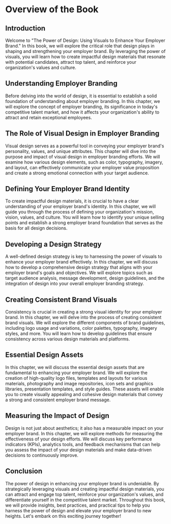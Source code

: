 Overview of the Book
=============================

Introduction
------------

Welcome to "The Power of Design: Using Visuals to Enhance Your Employer Brand." In this book, we will explore the critical role that design plays in shaping and strengthening your employer brand. By leveraging the power of visuals, you will learn how to create impactful design materials that resonate with potential candidates, attract top talent, and reinforce your organization's values and culture.

Understanding Employer Branding
------------------------------------------

Before delving into the world of design, it is essential to establish a solid foundation of understanding about employer branding. In this chapter, we will explore the concept of employer branding, its significance in today's competitive talent market, and how it affects your organization's ability to attract and retain exceptional employees.

The Role of Visual Design in Employer Branding
---------------------------------------------------------

Visual design serves as a powerful tool in conveying your employer brand's personality, values, and unique attributes. This chapter will dive into the purpose and impact of visual design in employer branding efforts. We will examine how various design elements, such as color, typography, imagery, and layout, can effectively communicate your employer value proposition and create a strong emotional connection with your target audience.

Defining Your Employer Brand Identity
------------------------------------------------

To create impactful design materials, it is crucial to have a clear understanding of your employer brand's identity. In this chapter, we will guide you through the process of defining your organization's mission, vision, values, and culture. You will learn how to identify your unique selling points and establish a strong employer brand foundation that serves as the basis for all design decisions.

Developing a Design Strategy
---------------------------------------

A well-defined design strategy is key to harnessing the power of visuals to enhance your employer brand effectively. In this chapter, we will discuss how to develop a comprehensive design strategy that aligns with your employer brand's goals and objectives. We will explore topics such as target audience analysis, message development, design guidelines, and the integration of design into your overall employer branding strategy.

Creating Consistent Brand Visuals
--------------------------------------------

Consistency is crucial in creating a strong visual identity for your employer brand. In this chapter, we will delve into the process of creating consistent brand visuals. We will explore the different components of brand guidelines, including logo usage and variations, color palettes, typography, imagery styles, and more. You will learn how to develop guidelines that ensure consistency across various design materials and platforms.

Essential Design Assets
----------------------------------

In this chapter, we will discuss the essential design assets that are fundamental to enhancing your employer brand. We will explore the creation of high-quality logo files, templates and layouts for various materials, photography and image repositories, icon sets and graphics libraries, presentation templates, and style guides. These assets will enable you to create visually appealing and cohesive design materials that convey a strong and consistent employer brand message.

Measuring the Impact of Design
-----------------------------------------

Design is not just about aesthetics; it also has a measurable impact on your employer brand. In this chapter, we will explore methods for measuring the effectiveness of your design efforts. We will discuss key performance indicators (KPIs), analytics tools, and feedback mechanisms that can help you assess the impact of your design materials and make data-driven decisions to continuously improve.

Conclusion
----------

The power of design in enhancing your employer brand is undeniable. By strategically leveraging visuals and creating impactful design materials, you can attract and engage top talent, reinforce your organization's values, and differentiate yourself in the competitive talent market. Throughout this book, we will provide insights, best practices, and practical tips to help you harness the power of design and elevate your employer brand to new heights. Let's embark on this exciting journey together!
